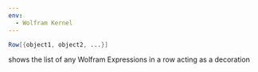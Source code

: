 ```yaml
---
env:
  - Wolfram Kernel
---
```

```mathematica
Row[{object1, object2, ...}]
```
shows the list of any Wolfram Expressions in a row acting as a decoration



